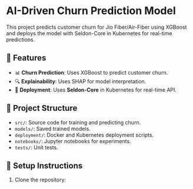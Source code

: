 # AI-Driven Churn Prediction Model

This project predicts customer churn for Jio Fiber/Air-Fiber using XGBoost and deploys the model with Seldon-Core in Kubernetes for real-time predictions.

## 📌 Features
- 📊 **Churn Prediction**: Uses XGBoost to predict customer churn.
- 🔍 **Explainability**: Uses SHAP for model interpretation.
- 🚀 **Deployment**: Uses **Seldon-Core** in Kubernetes for real-time API.

## 📂 Project Structure
- `src/`: Source code for training and predicting churn.
- `models/`: Saved trained models.
- `deployment/`: Docker and Kubernetes deployment scripts.
- `notebooks/`: Jupyter notebooks for experiments.
- `tests/`: Unit tests.

## 🚀 Setup Instructions
1. Clone the repository:
